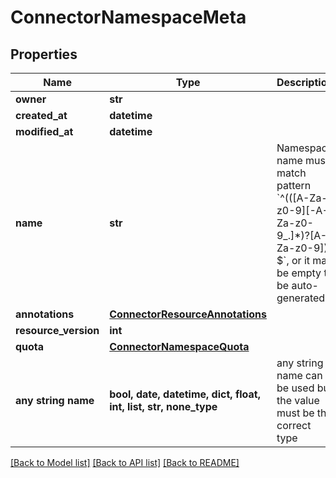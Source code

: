 # ConnectorNamespaceMeta


## Properties
Name | Type | Description | Notes
------------ | ------------- | ------------- | -------------
**owner** | **str** |  | [optional] 
**created_at** | **datetime** |  | [optional] 
**modified_at** | **datetime** |  | [optional] 
**name** | **str** | Namespace name must match pattern &#x60;^(([A-Za-z0-9][-A-Za-z0-9_.]*)?[A-Za-z0-9])?$&#x60;, or it may be empty to be auto-generated. | [optional] 
**annotations** | [**ConnectorResourceAnnotations**](ConnectorResourceAnnotations.md) |  | [optional] 
**resource_version** | **int** |  | [optional] 
**quota** | [**ConnectorNamespaceQuota**](ConnectorNamespaceQuota.md) |  | [optional] 
**any string name** | **bool, date, datetime, dict, float, int, list, str, none_type** | any string name can be used but the value must be the correct type | [optional]

[[Back to Model list]](../README.md#documentation-for-models) [[Back to API list]](../README.md#documentation-for-api-endpoints) [[Back to README]](../README.md)


